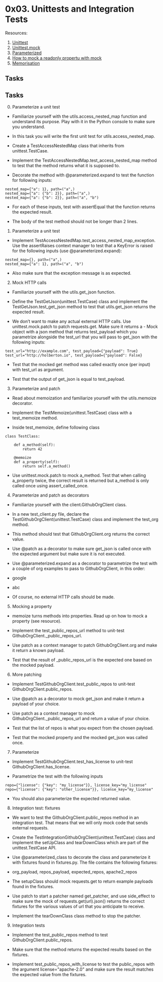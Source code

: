# 0x03. Unittests and Integration Tests

Resources:
1. [Unittest](https://docs.python.org/3/library/unittest.html)
2. [Unittest.mock](https://docs.python.org/3/library/unittest.mock.html)
3. [Parameterized](https://pypi.org/project/parameterized/)
4. [How to mock a readonly propertu with mock](https://stackoverflow.com/questions/11836436/how-to-mock-a-readonly-property-with-mock)
5. [Memorisation](https://en.wikipedia.org/wiki/Memoization)


## Tasks

## Tasks
0. Parameterize a unit test

- Familiarize yourself with the utils.access_nested_map function and understand its purpose. Play with it in the Python console to make sure you understand.

- In this task you will write the first unit test for utils.access_nested_map.

- Create a TestAccessNestedMap class that inherits from unittest.TestCase.

- Implement the TestAccessNestedMap.test_access_nested_map method to test that the method returns what it is supposed to.

- Decorate the method with @parameterized.expand to test the function for following inputs:

```shell
nested_map={"a": 1}, path=("a",)
nested_map={"a": {"b": 2}}, path=("a",)
nested_map={"a": {"b": 2}}, path=("a", "b")
```

- For each of these inputs, test with assertEqual that the function returns the expected result.

- The body of the test method should not be longer than 2 lines.


1. Parameterize a unit test

- Implement TestAccessNestedMap.test_access_nested_map_exception. Use the assertRaises context manager to test that a KeyError is raised for the following inputs (use @parameterized.expand):

```shell
nested_map={}, path=("a",)
nested_map={"a": 1}, path=("a", "b")
```
- Also make sure that the exception message is as expected.


2. Mock HTTP calls

- Familiarize yourself with the utils.get_json function.

- Define the TestGetJson(unittest.TestCase) class and implement the TestGetJson.test_get_json method to test that utils.get_json returns the expected result.

- We don’t want to make any actual external HTTP calls. Use unittest.mock.patch to patch requests.get. Make sure it returns a - Mock object with a json method that returns test_payload which you parametrize alongside the test_url that you will pass to get_json with the following inputs:

```shell
test_url="http://example.com", test_payload={"payload": True}
test_url="http://holberton.io", test_payload={"payload": False}
```
- Test that the mocked get method was called exactly once (per input) with test_url as argument.

- Test that the output of get_json is equal to test_payload.


3. Parameterize and patch

- Read about memoization and familiarize yourself with the utils.memoize decorator.

- Implement the TestMemoize(unittest.TestCase) class with a test_memoize method.

- Inside test_memoize, define following class

```shell
class TestClass:

    def a_method(self):
        return 42

    @memoize
    def a_property(self):
        return self.a_method()
```

- Use unittest.mock.patch to mock a_method. Test that when calling a_property twice, the correct result is returned but a_method is only called once using assert_called_once.


4. Parameterize and patch as decorators

- Familiarize yourself with the client.GithubOrgClient class.

- In a new test_client.py file, declare the TestGithubOrgClient(unittest.TestCase) class and implement the test_org method.

- This method should test that GithubOrgClient.org returns the correct value.

- Use @patch as a decorator to make sure get_json is called once with the expected argument but make sure it is not executed.

- Use @parameterized.expand as a decorator to parametrize the test with a couple of org examples to pass to GithubOrgClient, in this order:

- google
- abc
- Of course, no external HTTP calls should be made.



5. Mocking a property

- memoize turns methods into properties. Read up on how to mock a property (see resource).

- Implement the test_public_repos_url method to unit-test GithubOrgClient._public_repos_url.

- Use patch as a context manager to patch GithubOrgClient.org and make it return a known payload.

- Test that the result of _public_repos_url is the expected one based on the mocked payload.


6. More patching

- Implement TestGithubOrgClient.test_public_repos to unit-test GithubOrgClient.public_repos.

- Use @patch as a decorator to mock get_json and make it return a payload of your choice.

- Use patch as a context manager to mock GithubOrgClient._public_repos_url and return a value of your choice.

- Test that the list of repos is what you expect from the chosen payload.

- Test that the mocked property and the mocked get_json was called once.


7. Parameterize

- Implement TestGithubOrgClient.test_has_license to unit-test GithubOrgClient.has_license.

- Parametrize the test with the following inputs

```shell
repo={"license": {"key": "my_license"}}, license_key="my_license"
repo={"license": {"key": "other_license"}}, license_key="my_license"
```
- You should also parameterize the expected returned value.


8. Integration test: fixtures

- We want to test the GithubOrgClient.public_repos method in an integration test. That means that we will only mock code that sends external requests.

- Create the TestIntegrationGithubOrgClient(unittest.TestCase) class and implement the setUpClass and tearDownClass which are part of the unittest.TestCase API.

- Use @parameterized_class to decorate the class and parameterize it with fixtures found in fixtures.py. The file contains the following fixtures:

- org_payload, repos_payload, expected_repos, apache2_repos
- The setupClass should mock requests.get to return example payloads found in the fixtures.

- Use patch to start a patcher named get_patcher, and use side_effect to make sure the mock of requests.get(url).json() returns the correct fixtures for the various values of url that you anticipate to receive.

- Implement the tearDownClass class method to stop the patcher.



9. Integration tests

- Implement the test_public_repos method to test GithubOrgClient.public_repos.

- Make sure that the method returns the expected results based on the fixtures.

- Implement test_public_repos_with_license to test the public_repos with the argument license="apache-2.0" and make sure the result matches the expected value from the fixtures.
